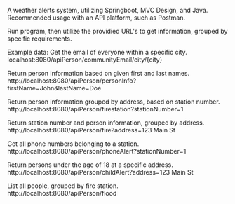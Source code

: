 A weather alerts system, utilizing Springboot, MVC Design, and Java. Recommended usage with an API platform, such as Postman.

Run program, then utilize the providied URL's to get information, grouped by specific requirements.

Example data:
Get the email of everyone within a specific city.
localhost:8080/apiPerson/communityEmail/city/{city}

Return person information based on given first and last names.
http://localhost:8080/apiPerson/personInfo?firstName=John&lastName=Doe

Return person information grouped by address, based on station number.
http://localhost:8080/apiPerson/firestation?stationNumber=1

Return station number and person information, grouped by address.
http://localhost:8080/apiPerson/fire?address=123 Main St

Get all phone numbers belonging to a station.
http://localhost:8080/apiPerson/phoneAlert?stationNumber=1

Return persons under the age of 18 at a specific address.
http://localhost:8080/apiPerson/childAlert?address=123 Main St

List all people, grouped by fire station.
http://localhost:8080/apiPerson/flood

    
